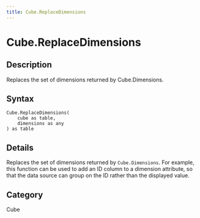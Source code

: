 ```yaml
---
title: Cube.ReplaceDimensions
---
```


# Cube.ReplaceDimensions


## Description

Replaces the set of dimensions returned by Cube.Dimensions.


## Syntax

```powerquery
Cube.ReplaceDimensions(
    cube as table,
    dimensions as any
) as table
```


## Details

Replaces the set of dimensions returned by <code>Cube.Dimensions</code>.    For example, this function can be used to add an ID column to a dimension attribute, so that the data source can group on the ID rather than the displayed value.



## Category
Cube
